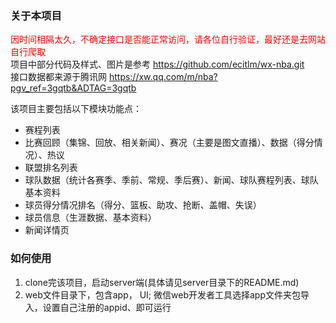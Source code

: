 ### 关于本项目
<font color="red">因时间相隔太久，不确定接口是否能正常访问，请各位自行验证，最好还是去网站自行爬取 </font>   
项目中部分代码及样式、图片是参考 https://github.com/ecitlm/wx-nba.git  
接口数据都来源于腾讯网  https://xw.qq.com/m/nba?pgv_ref=3gqtb&ADTAG=3gqtb  

该项目主要包括以下模块功能点：  
* 赛程列表
* 比赛回顾（集锦、回放、相关新闻）、赛况（主要是图文直播）、数据（得分情况）、热议
* 联盟排名列表
* 球队数据（统计各赛季、季前、常规、季后赛）、新闻、球队赛程列表、球队基本资料  
* 球员得分情况排名（得分、篮板、助攻、抢断、盖帽、失误）
* 球员信息（生涯数据、基本资料）
* 新闻详情页


### 如何使用
1. clone完该项目，启动server端(具体请见server目录下的README.md)
2. web文件目录下，包含app， UI;  微信web开发者工具选择app文件夹包导入，设置自己注册的appid、即可运行

